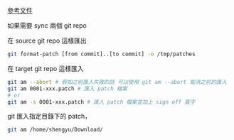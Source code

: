 [參考文件](https://shengyu7697.github.io/git-format-patch/)

如果需要 sync 兩個 git repo

在 source git repo 這樣匯出
```bash
git format-patch [from commit]..[to commit] -o /tmp/patches
```

在 target git repo 這樣匯入

``` bash
git am --abort # 假如之前匯入失敗的話 可以使用 git am --abort 取消之前的匯入  
git am 0001-xxx.patch # 匯入 patch 檔案  
# or   
git am -s 0001-xxx.patch # 匯入 patch 檔案並加上 sign off 簽字
```
 
 git 匯入指定目錄下的 patch，  

```bash
git am /home/shengyu/Download/
```

